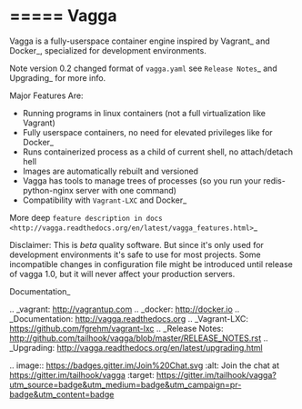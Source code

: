 =====
Vagga
=====


Vagga is a fully-userspace container engine inspired by Vagrant_ and Docker_,
specialized for development environments.

Note version 0.2 changed format of ``vagga.yaml`` see `Release Notes`_ and
Upgrading_ for more info.

Major Features Are:

* Running programs in linux containers (not a full virtualization like Vagrant)
* Fully userspace containers, no need for elevated privileges like for Docker_
* Runs containerized process as a child of current shell, no attach/detach hell
* Images are automatically rebuilt and versioned
* Vagga has tools to manage trees of processes (so you run your
  redis-python-nginx server with one command)
* Compatibility with `Vagrant-LXC` and Docker_

More deep `feature description in docs <http://vagga.readthedocs.org/en/latest/vagga_features.html>`_

Disclaimer: This is *beta* quality software. But since it's only used for
development environments it's safe to use for most projects. Some incompatible
changes in configuration file might be introduced until release of vagga 1.0,
but it will never affect your production servers.

Documentation_

.. _vagrant: http://vagrantup.com
.. _docker: http://docker.io
.. _Documentation: http://vagga.readthedocs.org
.. _Vagrant-LXC: https://github.com/fgrehm/vagrant-lxc
.. _Release Notes: http://github.com/tailhook/vagga/blob/master/RELEASE_NOTES.rst
.. _Upgrading: http://vagga.readthedocs.org/en/latest/upgrading.html


.. image:: https://badges.gitter.im/Join%20Chat.svg
   :alt: Join the chat at https://gitter.im/tailhook/vagga
   :target: https://gitter.im/tailhook/vagga?utm_source=badge&utm_medium=badge&utm_campaign=pr-badge&utm_content=badge
